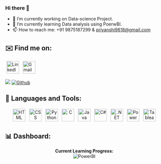 ### Hi there 👋

- 🔭 I’m currently working on Data-science Project.
- 🌱 I’m currently learning Data analysis using PoerwBI.
- 📫 How to reach me: +91 9875187299 & priyanshi9618@gmail.com

## ✉️ Find me on:

<p align="center">

 <a href="https:/www.linkedin.com/in/priyanshi-patel-a78472254" target="_blank" rel="noopener noreferrer"> <img src="https://cdn.jsdelivr.net/npm/simple-icons@v3/icons/linkedin.svg" alt="LinkedIn" height="40" style="vertical-align:top; margin:4px"></a>
 <a href="mailto:priyanshi9618@gmail.com"> <img src="https://cdn.jsdelivr.net/npm/simple-icons@v3/icons/gmail.svg" alt="Gmail" height="40" style="vertical-align:top; margin:4px"></a>
</p>

![](https://visitor-badge.laobi.icu/badge?page_id=kp2354.priyanshi2410)
[![Github](https://img.shields.io/github/followers/priyanshi2410?label=Follow&style=social)](https://github.com/priyanshi2410)
<br />

## 🧰 Languages and Tools:

<p align="center">
    <img src="https://www.vectorlogo.zone/logos/w3_html5/w3_html5-icon.svg" alt="HTML" height="40" style="vertical-align:top; margin:4px">
    <img src="https://www.vectorlogo.zone/logos/netlifyapp_watercss/netlifyapp_watercss-icon.svg" alt="CSS" height="40" style="vertical-align:top; margin:4px">
    <img src="https://www.vectorlogo.zone/logos/python/python-icon.svg" alt="Python" height="40" style="vertical-align:top; margin:4px">
    <img src="https://upload.wikimedia.org/wikipedia/commons/3/35/The_C_Programming_Language_logo.svg" alt="C" height="40" style="vertical-align:top; margin:4px">
    <img src="https://www.vectorlogo.zone/logos/java/java-icon.svg" alt="Java" height="40" style="vertical-align:top; margin:4px">
    <img src="https://seeklogo.com/images/C/c-sharp-c-logo-02F17714BA-seeklogo.com.png" alt="C#" height="40" style="vertical-align:top; margin:4px">
    <img src="https://www.vectorlogo.zone/logos/dotnet/dotnet-icon.svg" alt=".NET" height="40" style="vertical-align:top; margin:4px">
    <img src="https://www.vectorlogo.zone/logos/microsoft_powerbi/microsoft_powerbi-icon.svg" alt="Power BI" height="40" style="vertical-align:top; margin:4px">
   <img src="https://in.images.search.yahoo.com/images/view;_ylt=AwrPqiq8yfJlIVwXkEO9HAx.;_ylu=c2VjA3NyBHNsawNpbWcEb2lkA2U1NTAyMjU0YzNhMWY1Y2ExMDY4YzhjMTAxZjM1OTVlBGdwb3MDMTcEaXQDYmluZw--?back=https%3A%2F%2Fin.images.search.yahoo.com%2Fsearch%2Fimages%3Fp%3Dtablue%26type%3DE211IN105G91826%26fr%3Dmcafee%26fr2%3Dpiv-web%26tab%3Dorganic%26ri%3D17&w=1280&h=720&imgurl=financeandbusiness.ucdavis.edu%2Fsites%2Fg%2Ffiles%2Fdgvnsk4871%2Ffiles%2Fstyles%2Fsf_landscape_16x9%2Fpublic%2Fimages%2Farticle%2Ftableau_icon.png%3Fh%3Dc673cd1c%26itok%3DYkUJtGl8&rurl=https%3A%2F%2Ffinanceandbusiness.ucdavis.edu%2Fbia%2Fb-i%2Ftableau%2Fblog%2Fucd-color-palette&size=45.2KB&p=tablue&oid=e5502254c3a1f5ca1068c8c101f3595e&fr2=piv-web&fr=mcafee&tt=Onboarding+the+UC+Davis+Color+Palette+into+Tableau+Desktop+%7C+Finance+...&b=0&ni=21&no=17&ts=&tab=organic&sigr=UC9FspuWV1Ks&sigb=kJzWCvJfcVfQ&sigi=P7Ces3ouWpeN&sigt=HkVb_TEDdd9d&.crumb=gwCQBfsl2qE&fr=mcafee&fr2=piv-web&type=E211IN105G91826" alt="Tableau" height="40" style="vertical-align:top; margin:4px">


   
    
</p>



## 📊 Dashboard:


<p align="center">
  <b>Current Learning Progress:</b><br/>
  <img src="https://progress-bar.dev/80/?title=Power%20BI" alt="PowerBI"/>
  </p>


